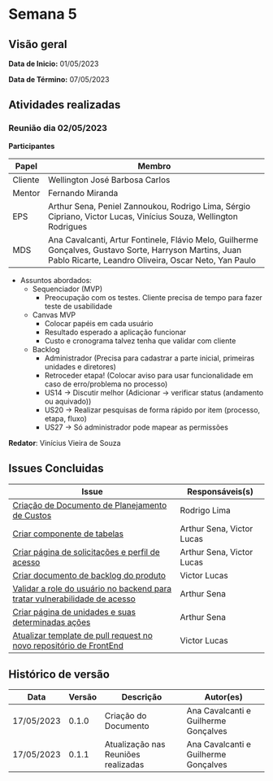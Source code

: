 # Semana 5
## Visão geral
**Data de Inicio:** 01/05/2023

**Data de Término:** 07/05/2023

## Atividades realizadas
### Reunião dia 02/05/2023
**Participantes**

| Papel | Membro |
| ----- | ------ |
| Cliente | Wellington José Barbosa Carlos |
| Mentor |  Fernando Miranda |
| EPS | Arthur Sena, Peniel Zannoukou, Rodrigo Lima, Sérgio Cipriano, Victor Lucas, Vinícius Souza, Wellington Rodrigues |
| MDS | Ana Cavalcanti, Artur Fontinele, Flávio Melo, Guilherme Gonçalves, Gustavo Sorte, Harryson Martins, Juan Pablo Ricarte, Leandro Oliveira, Oscar Neto, Yan Paulo |

- Assuntos abordados:
   - Sequenciador (MVP)
       - Preocupação com os testes. Cliente precisa de tempo para fazer teste
de usabilidade
   - Canvas MVP
       - Colocar papéis em cada usuário
       - Resultado esperado a aplicação funcionar
       - Custo e cronograma talvez tenha que validar com cliente
   - Backlog
       - Administrador (Precisa para cadastrar a parte inicial, primeiras
unidades e diretores)
       - Retroceder etapa! (Colocar aviso para usar funcionalidade em caso
de erro/problema no processo)
       - US14 -> Discutir melhor (Adicionar -> verificar status (andamento ou
aquivado))
       - US20 -> Realizar pesquisas de forma rápido por item (processo,
etapa, fluxo)
       - US27 -> Só administrador pode mapear as permissões

**Redator**: Vinícius Vieira de Souza

## Issues Concluidas
| Issue | Responsáveis(s) |
| ----- | ---------------- |
|[Criação de Documento de Planejamento de Custos](https://github.com/fga-eps-mds/2023-1-CAPJu-Doc/issues/22)| Rodrigo Lima |
|[Criar componente de tabelas](https://github.com/fga-eps-mds/2023-1-CAPJu-Doc/issues/29)| Arthur Sena, Victor Lucas |
|[Criar página de solicitações e perfil de acesso](https://github.com/fga-eps-mds/2023-1-CAPJu-Doc/issues/31)| Arthur Sena, Victor Lucas|
|[Criar documento de backlog do produto](https://github.com/fga-eps-mds/2023-1-CAPJu-Doc/issues/42)| Victor Lucas |
|[Validar a role do usuário no backend para tratar vulnerabilidade de acesso](https://github.com/fga-eps-mds/2023-1-CAPJu-Doc/issues/46)| Arthur Sena |
|[Criar página de unidades e suas determinadas ações](https://github.com/fga-eps-mds/2023-1-CAPJu-Doc/issues/47)| Arthur Sena |
|[Atualizar template de pull request no novo repositório de FrontEnd](https://github.com/fga-eps-mds/2023-1-CAPJu-Doc/issues/34)| Victor Lucas |

## Histórico de versão
| Data | Versão | Descrição | Autor(es) |
| ---- | ---- | ---- | ---- |
| 17/05/2023 | 0.1.0 | Criação do Documento | Ana Cavalcanti e Guilherme Gonçalves|
| 17/05/2023 | 0.1.1 | Atualização nas Reuniões realizadas| Ana Cavalcanti e Guilherme Gonçalves|